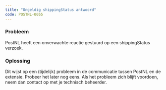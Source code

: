 ```yaml
---
title: "Ongeldig shippingStatus antwoord"
code: POSTNL-0055
---
```



<p><h3>Probleem</h3></p><p>PostNL heeft een onverwachte reactie gestuurd op een shippingStatus verzoek.</p><p><h3>Oplossing</h3></p><p>Dit wijst op een (tijdelijk) probleem in de communicatie tussen PostNL en de extensie. Probeer het later nog eens. Als het probleem zich blijft voordoen, neem dan contact op met je technisch beheerder.</p>
